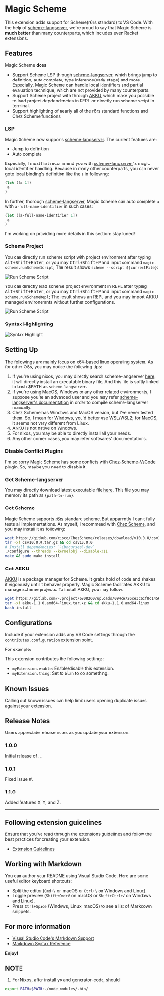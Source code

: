 # Magic Scheme 

This extension adds support for Scheme(r6rs standard) to VS Code. With the help of [scheme-langserver](https://github.com/ufo5260987423/scheme-langserver), we're proud to say that Magic Scheme is **much better** than many counterparts, which includes even Racket extensions.

## Features

Magic Scheme **does**

- Support Scheme LSP through [scheme-langserver](https://github.com/ufo5260987423/scheme-langserver), which brings jump to definition, auto complete, type inference(early stage) and more. Especially, Magic Scheme can handle local identifiers and partial evaluation technique, which are not provided by many counterparts.
- Support Scheme project with through [AKKU](https://akkuscm.org/), which make you possible to load project depdendencies in REPL or directly run scheme script in terminal.
- Support highlighting of nearly all of the r6rs standard functions and Chez Scheme functions.

### LSP
Magic Scheme now supports [scheme-langserver](https://github.com/ufo5260987423/scheme-langserver). The current features are:

- Jump to definition
- Auto complete

Especially, I must first recommend you with [scheme-langserver](https://github.com/ufo5260987423/scheme-langserver)'s magic local identifier handling. Because in many other counterparts, you can never goto local binding's definition like the `a` in following:

```scheme
(let ([a 1])
 a
)
```

In further, thorough [scheme-langserver](https://github.com/ufo5260987423/scheme-langserver), Magic Scheme can auto complete `a` with `a-full-name-identifier` in such cases:

```scheme
(let ([a-full-name-identifier 1])
 a
)
```

I'm working on providing more details in this section: stay tuned!

### Scheme Project

You can directly run scheme script with project environment after typing <kbd>Alt+Shift+Enter</kbd>, or you may <kbd>Ctrl+Shift+P</kbd> and input command `magic-scheme.runSchemeScript`; The result shows `scheme --script ${currentFile}`:

![Run Scheme Script](images/runSchemeScript.png)

You can directly load scheme project environment in REPL after typing <kbd>Alt+Shift+Enter</kbd>, or you may <kbd>Ctrl+Shift+P</kbd>  and input command `magic-scheme.runSchemeRepl`; The result shows an REPL and you may import AKKU managed environemnts without further configurations.

![Run Scheme Script](images/runSchemeRepl.png)

### Syntax Highlighting

![Syntax Highlight](images/syntax_highlight.png)

## Setting Up

The followings are mainly focus on x64-based linux operating system. As for other OSs, you may notice the following tips:
1. If you're using nixos, you may directly search scheme-langserver [here](https://search.nixos.org/packages?channel=unstable&show=akkuPackages.scheme-langserver&from=0&size=50&sort=relevance&type=packages&query=akkuPackages.scheme-langserver). it will directly install an executable binary file. And this file is softly linked in bash $PATH as `scheme-langserver`.
2. If you're using MacOS, Windows or any other related environments, I suppose you're an advanced user and you may refer [scheme-langserver's documentation](https://github.com/ufo5260987423/scheme-langserver) in order to compile scheme-langserver manually.
3. Chez Scheme has Windows and MacOS version, but I've never tested them. So, I mean for Windows, you'd better use WSL/WSL2; for MacOS, it seems not very different from Linux.
4. AKKU is not native on Windows.
5. For nixos, you may be able to directly install all your needs.
6. Any other corner cases, you may refer softwares' documentations.

### Disable Conflict Plugins

I'm so sorry Magic Scheme has some conficts with [Chez-Scheme-VsCode](https://github.com/abhi18av/Chez-Scheme-VsCode) plugin. So, maybe you need to disable it.

### Get Scheme-langserver

You may directly download latest executable file [here](https://github.com/ufo5260987423/scheme-langserver/releases/latest/download/run). This file you may memory its path as `{path-to-run}`.

### Get Scheme
Magic Scheme supports [r6rs](http://r6rs.org/) standard scheme. But apparently I can't fully tests all implementations. As myself, I recommend with [Chez Scheme](https://cisco.github.io/ChezScheme/), and you may install it as following:

```bash
wget https://github.com/cisco/ChezScheme/releases/download/v10.0.0/csv10.0.0.tar.gz
tar -xf csv10.0.0.tar.gz && cd csv10.0.0
# Install dependencies: `libncurses5-dev`
./configure --threads --kernelobj --disable-x11
make && sudo make install
```

### Get AKKU

[AKKU](https://akkuscm.org/) is a package manager for Scheme. It grabs hold of code and shakes it vigorously until it behaves properly. Magic Scheme facilitates AKKU to manage scheme projects. To install AKKU, you may follow:

```bash
wget https://gitlab.com/-/project/6808260/uploads/094ce726ce3c6cf8c14560f1e31aaea0/akku-1.1.0.amd64-linux.tar.xz
tar -xf akku-1.1.0.amd64-linux.tar.xz && cd akku-1.1.0.amd64-linux
bash install
```

## Configurations

Include if your extension adds any VS Code settings through the `contributes.configuration` extension point.

For example:

This extension contributes the following settings:

* `myExtension.enable`: Enable/disable this extension.
* `myExtension.thing`: Set to `blah` to do something.

## Known Issues

Calling out known issues can help limit users opening duplicate issues against your extension.

## Release Notes

Users appreciate release notes as you update your extension.

### 1.0.0

Initial release of ...

### 1.0.1

Fixed issue #.

### 1.1.0

Added features X, Y, and Z.

---

## Following extension guidelines

Ensure that you've read through the extensions guidelines and follow the best practices for creating your extension.

* [Extension Guidelines](https://code.visualstudio.com/api/references/extension-guidelines)

## Working with Markdown

You can author your README using Visual Studio Code. Here are some useful editor keyboard shortcuts:

* Split the editor (`Cmd+\` on macOS or `Ctrl+\` on Windows and Linux).
* Toggle preview (`Shift+Cmd+V` on macOS or `Shift+Ctrl+V` on Windows and Linux).
* Press `Ctrl+Space` (Windows, Linux, macOS) to see a list of Markdown snippets.

## For more information

* [Visual Studio Code's Markdown Support](http://code.visualstudio.com/docs/languages/markdown)
* [Markdown Syntax Reference](https://help.github.com/articles/markdown-basics/)

**Enjoy!**

## NOTE
1. For Nixos, after install yo and generator-code, should 
```bash 
export PATH=$PATH:./node_modules/.bin/
```